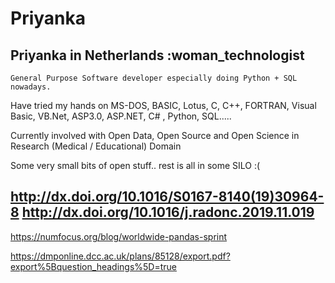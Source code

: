 # **Priyanka**
## Priyanka in Netherlands :woman_technologist

```
General Purpose Software developer especially doing Python + SQL nowadays.
```

Have tried my hands on MS-DOS, BASIC, Lotus, C, C++, FORTRAN, Visual Basic, VB.Net, ASP3.0, ASP.NET, C# , Python, SQL.....

Currently involved with Open Data, Open Source and Open Science in Research (Medical / Educational) Domain

Some very small bits of open stuff.. rest is all in some SILO :(

http://dx.doi.org/10.1016/S0167-8140(19)30964-8
http://dx.doi.org/10.1016/j.radonc.2019.11.019
---
https://numfocus.org/blog/worldwide-pandas-sprint

https://dmponline.dcc.ac.uk/plans/85128/export.pdf?export%5Bquestion_headings%5D=true

